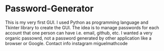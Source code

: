 # Password-Generator
This is my very first GUI. I used Python as programming language and Tkinter library to create the GUI. The idea is to manage passwords for each account that one person can have i.e. email, github, etc. I wanted a very organic passowrd, not a password generated by other application like a browser or Google. Contact info instagram miguelmathcode

